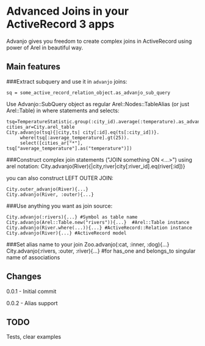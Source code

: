 Advanced Joins in your ActiveRecord 3 apps
========================================
Advanjo gives you freedom to create complex joins in ActiveRecord using power of Arel in beautiful way.

Main features
--------------
###Extract subquery and use it in `advanjo` joins:

    sq = some_active_record_relation_object.as_advanjo_sub_query

  Use Advanjo::SubQuery object as regular Arel::Nodes::TableAlias (or just Arel::Table) in where statements and selects:

    tsq=TemperatureStatistic.group(:city_id).average(:temperature).as_advanjo_sub_query
    cities_ar=City.arel_table
    City.advanjo(tsq){|city,ts| city[:id].eq(ts[:city_id])}.
         where(tsq[:average_temperature].gt(25)).
         select([cities_ar["*"], tsq["average_temperature"].as("temperature")])

###Construct complex join statements ("JOIN something ON <...>") using arel notation:
    City.advanjo(River){|city,river|city[:river_id].eq(river[:id])}

  you can also construct LEFT OUTER JOIN:

    City.outer_advanjo(River){...}
    City.advanjo(River, :outer){...}

###Use anything you want as join source:

    City.advanjo(:rivers){...} #Symbol as table name
    City.advanjo(Arel::Table.new("rivers")){...}  #Arel::Table instance
    City.advanjo(River.where(...)){...} #ActiveRecord::Relation instance
    City.advanjo(River){...} #ActiveRecord model

###Set alias name to your join
    Zoo.advanjo(:cat, :inner, :dog){...}
    City.advanjo(:rivers, :outer, :river){...} #for has_one and belongs_to singular name of associations

Changes
-------
0.0.1 - Initial commit

0.0.2 - Alias support

TODO
-----
Tests, clear examples